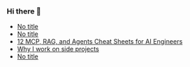 ### Hi there 👋
<!-- daily.dev BOOKMARKS:START -->
- [No title](https://app.daily.dev/posts/v2LKzrjBp?utm_source=rss&utm_medium=bookmarks&utm_campaign=mBzS9yGu2kYgKY4tuhxYN)
- [No title](https://app.daily.dev/posts/5wgLvLuYX?utm_source=rss&utm_medium=bookmarks&utm_campaign=mBzS9yGu2kYgKY4tuhxYN)
- [12 MCP, RAG, and Agents Cheat Sheets for AI Engineers](https://app.daily.dev/posts/VyzWcONxf?utm_source=rss&utm_medium=bookmarks&utm_campaign=mBzS9yGu2kYgKY4tuhxYN)
- [Why I work on side projects](https://app.daily.dev/posts/s6rAy4Esx?utm_source=rss&utm_medium=bookmarks&utm_campaign=mBzS9yGu2kYgKY4tuhxYN)
- [No title](https://app.daily.dev/posts/sHLDC8pdi?utm_source=rss&utm_medium=bookmarks&utm_campaign=mBzS9yGu2kYgKY4tuhxYN)
<!-- daily.dev BOOKMARKS:END -->
<!--
**nirmal-patel-s/nirmal-patel-s** is a ✨ _special_ ✨ repository because its `README.md` (this file) appears on your GitHub profile.

Here are some ideas to get you started:

- 🔭 I’m currently working on ...
- 🌱 I’m currently learning ...
- 👯 I’m looking to collaborate on ...
- 🤔 I’m looking for help with ...
- 💬 Ask me about ...
- 📫 How to reach me: ...
- 😄 Pronouns: ...
- ⚡ Fun fact: ...
-->

